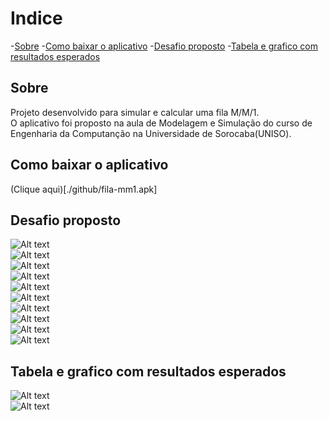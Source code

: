 # Indice

-[Sobre](#-sobre)
-[Como baixar o aplicativo](#-como-baixar-o-aplicativo)
-[Desafio proposto](#-desafio-proposto)
-[Tabela e grafico com resultados esperados](#-Tabela-e-grafico-com-resultados-esperados)

## Sobre
Projeto desenvolvido para simular e calcular uma fila M/M/1.<br/>
O aplicativo foi proposto na aula de Modelagem e Simulação do curso de Engenharia da Computanção na Universidade de Sorocaba(UNISO).

## Como baixar o aplicativo
(Clique aqui)[./github/fila-mm1.apk]

## Desafio proposto
![Alt text](image.png)<br/>
![Alt text](image-1.png)<br/>
![Alt text](image-2.png)<br/>
![Alt text](image-3.png)<br/>
![Alt text](image-4.png)<br/>
![Alt text](image-5.png)<br/>
![Alt text](image-6.png)<br/>
![Alt text](image-7.png)<br/>
![Alt text](image-8.png)<br/>
![Alt text](image-9.png)

## Tabela e grafico com resultados esperados
![Alt text](image-10.png)<br/>
![Alt text](image-11.png)